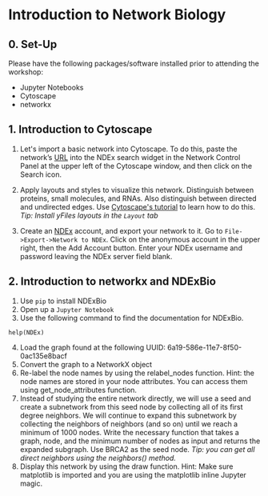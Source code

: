 # Introduction to Network Biology

## 0. Set-Up
Please have the following packages/software installed prior to attending the workshop:

* Jupyter Notebooks
* Cytoscape
* networkx

## 1. Introduction to Cytoscape

1. Let's import a basic network into Cytoscape.  To do this, paste the network’s
[URL](http://www.ndexbio.org/#/network/2b2e62ef-392a-11e8-8695-0ac135e8bacf?accesskey=0c7ae1bef2ce580dd23584d532304fe6756ebc8aa2d86c121df8dca31a04cc2a) into the NDEx search widget in the Network Control Panel at the upper left of the Cytoscape window, and
then click on the Search icon.

2. Apply layouts and styles to visualize this network. Distinguish between proteins, small molecules, and RNAs. Also distinguish between directed and undirected edges. Use [Cytoscape's tutorial](https://cytoscape.github.io/cytoscape-tutorials/protocols/modules/mapping-data/#/) to learn how to do this. *Tip: Install yFiles layouts in the `Layout` tab*

3. Create an [NDEx](http://www.home.ndexbio.org/create-an-ndex-account/) account, and export your network to it. Go to `File->Export->Network to NDEx`. Click on the anonymous account in the upper right, then the Add Account button. Enter your NDEx username and password leaving the NDEx server field blank. 

## 2. Introduction to networkx and NDExBio

1. Use `pip` to install NDExBio
2. Open up a `Jupyter Notebook`
3. Use the following command to find the documentation for NDExBio.
```
help(NDEx)
```
4. Load the graph found at the following UUID: 6a19-586e-11e7-8f50-0ac135e8bacf
5. Convert the graph to a NetworkX object
6. Re-label the node names by using the relabel_nodes function. Hint: the node names are stored in your node attributes. You can access them using get_node_attributes function.
7. Instead of studying the entire network directly, we will use a seed and create a subnetwork from this seed node by collecting all of its first degree neighbors. We will continue to expand this subnetwork by collecting the neighbors of neighbors (and so on) until we reach a minimum of 1000 nodes. Write the necessary function that takes a graph, node, and the minimum number of nodes as input and returns the expanded subgraph. Use BRCA2 as the seed node. *Tip: you can get all direct neighbors using the neighbors() method.*
8. Display this network by using the draw function. Hint: Make sure matplotlib is imported and you are using the matplotlib inline Jupyter magic.
